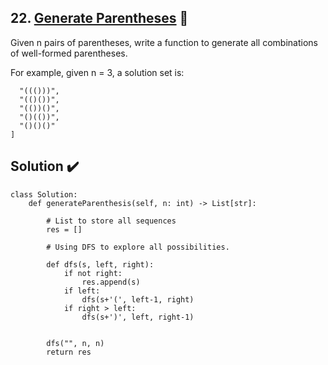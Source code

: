 ## 22. [Generate Parentheses](https://leetcode.com/problems/generate-parentheses/) :link:

 Given n pairs of parentheses, write a function to generate all combinations of well-formed parentheses.

For example, given n = 3, a solution set is:

```[
  "((()))",
  "(()())",
  "(())()",
  "()(())",
  "()()()"
]
```

## Solution :heavy_check_mark:	

```python3
class Solution:
    def generateParenthesis(self, n: int) -> List[str]:
        
        # List to store all sequences
        res = []
        
        # Using DFS to explore all possibilities.
        
        def dfs(s, left, right):
            if not right: 
                res.append(s)
            if left: 
                dfs(s+'(', left-1, right)
            if right > left: 
                dfs(s+')', left, right-1)

        
        dfs("", n, n)
        return res
 ```